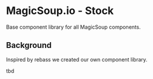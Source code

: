 # MagicSoup.io - Stock

Base component library for all MagicSoup components.

## Background

Inspired by rebass we created our own component library.

tbd
